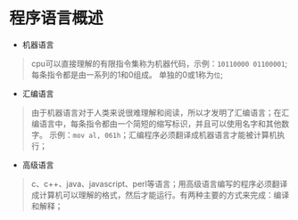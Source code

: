 # 程序语言概述
- 机器语言
> cpu可以直接理解的有限指令集称为机器代码，示例：`10110000 01100001`;每条指令都是由一系列的1和0组成。
> 单独的0或1称为`位`;   
- 汇编语言
> 由于机器语言对于人类来说很难理解和阅读，所以才发明了汇编语言；在汇编语言中，每条指令都由一个简短的缩写标识，并且可以使用名字和其他数字。
> 示例：`mov al, 061h`；汇编程序必须翻译成机器语言才能被计算机执行；
> 

- 高级语言
> c、c++、java、javascript、perl等语言；用高级语言编写的程序必须翻译成计算机可以理解的格式，然后才能运行。有两种主要的方式来完成：编译和解释；

